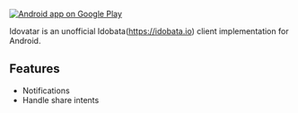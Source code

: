 [![Android app on Google Play](https://developer.android.com/images/brand/en_app_rgb_wo_45.png)](https://play.google.com/store/apps/details?id=com.uphyca.idobata.android)


Idovatar is an unofficial Idobata(https://idobata.io) client implementation for Android.


Features
----

 - Notifications
 - Handle share intents

